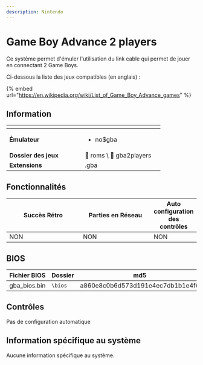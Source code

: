 ```yaml
---
description: Nintendo
---
```


# Game Boy Advance 2 players

Ce système permet d'émuler l'utilisation du link cable qui permet de jouer en connectant 2 Game Boys.

Ci-dessous la liste des jeux compatibles (en anglais) :

{% embed url="https://en.wikipedia.org/wiki/List_of_Game_Boy_Advance_games" %}

## Information

<table data-header-hidden><thead><tr><th width="184"></th><th></th><th data-hidden></th></tr></thead><tbody><tr><td><strong>Émulateur</strong></td><td><ul><li>no$gba</li></ul></td><td></td></tr><tr><td><strong>Dossier des jeux</strong></td><td><span data-gb-custom-inline data-tag="emoji" data-code="1f4c1">📁</span> roms \ <span data-gb-custom-inline data-tag="emoji" data-code="1f4c2">📂</span> gba2players</td><td></td></tr><tr><td><strong>Extensions</strong></td><td>.gba</td><td></td></tr></tbody></table>

## Fonctionnalités

<table><thead><tr><th width="256">Succès Rétro</th><th width="243">Parties en Réseau</th><th>Auto configuration des contrôles</th></tr></thead><tbody><tr><td>NON</td><td>NON</td><td>NON</td></tr></tbody></table>

## BIOS

<table><thead><tr><th width="187">Fichier BIOS</th><th width="98">Dossier</th><th>md5</th></tr></thead><tbody><tr><td>gba_bios.bin</td><td><code>\bios</code></td><td>a860e8c0b6d573d191e4ec7db1b1e4f6</td></tr></tbody></table>

## Contrôles

Pas de configuration automatique

## Information spécifique au système

Aucune information spécifique au système.
